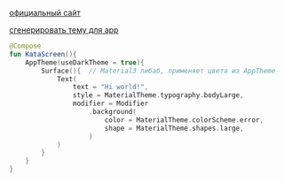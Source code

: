 
[официальный сайт](https://m3.material.io/)

[сгенерировать тему для арр](https://m3.material.io/theme-builder)


```kotlin
@Compose
fun KataScreen(){
	AppTheme(useDarkTheme = true){
		Surface(){  // Material3 либаб, применяет цвета из AppTheme
			Text(  
				text = "Hi world!",  
				style = MaterialTheme.typography.bodyLarge,  
				modifier = Modifier  
					.background(  
						color = MaterialTheme.colorScheme.error,  
						shape = MaterialTheme.shapes.large,  
					)
			)
		}
	}
}
```